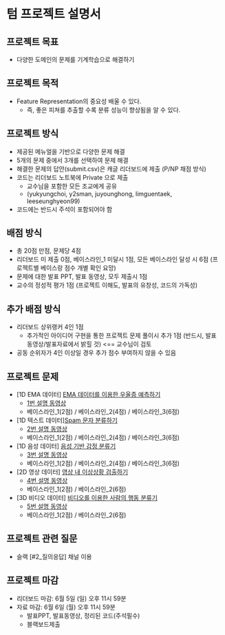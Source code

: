 
# 텀 프로젝트 설명서

## 프로젝트 목표
- 다양한 도메인의 문제를 기계학습으로 해결하기 
 
## 프로젝트 목적
- Feature Representation의 중요성 배울 수 있다.
  - 즉, 좋은 피쳐를 추출할 수록 분류 성능이 향상됨을 알 수 있다.

## 프로젝트 방식
- 제공된 메뉴얼을 기반으로 다양한 문제 해결
- 5개의 문제 중에서 3개를 선택하여 문제 해결
- 해결한 문제의 답안(submit.csv)은 캐글 리더보드에 제출 (P/NP 채점 방식)
- 코드는 리더보드 노트북에 Private 으로 제출
  - 교수님을 포함한 모든 조교에게 공유
  - (yukyungchoi, y2sman, juyounghong, limguentaek, leeseunghyeon99)
- 코드에는 반드시 주석이 포함되어야 함

## 배점 방식
- 총 20점 만점, 문제당 4점
- 리더보드 미 제출 0점, 베이스라인_1 미달시 1점, 모든 베이스라인 달성 시 6점 (프로젝트별 베이스랑 점수 개별 확인 요망)
- 문제에 대한 발표 PPT, 발표 동영상, 모두 제출시 1점
- 교수의 정성적 평가 1점 (프로젝트 이해도, 발표의 유창성, 코드의 가독성)

## 추가 배점 방식
- 리더보드 상위랭커 4인 1점
  - 추가적인 아이디어 구현을 통한 프로젝트 문제 풀이시 추가 1점 (반드시, 발표 동영상/발표자료에서 밝힐 것) <== 교수님이 검토 
- 공동 순위자가 4인 이상일 경우 추가 점수 부여하지 않을 수 있음

## 프로젝트 문제
- [1D EMA 데이터] [EMA 데이터를 이용한 우울증 예측하기](https://www.kaggle.com/t/55e0d4ef65a34a1fad43babc0ae041c1)
  - [1번 설명 동영상](https://youtu.be/24CxiyFoSY0) 
  - 베이스라인_1(2점) / 베이스라인_2(4점) / 베이스라인_3(6점)
- [1D 텍스트 데이터][Spam 문자 분류하기](https://www.kaggle.com/t/eb94cdb7a60b4395b1a6b6be0e04454b)
  - [2번 설명 동영상](https://youtu.be/sjj5cfWPkVw)
  - 베이스라인_1(2점) / 베이스라인_2(4점) / 베이스라인_3(6점)
- [1D 음성 데이터] [음성 기반 감정 분류기](https://www.kaggle.com/t/977f8474118a4536b18893b3c0cad230)
  - [3번 설명 동영상](https://youtu.be/xRoZwlJqTkc)
  - 베이스라인_1(2점) / 베이스라인_2(4점) / 베이스라인_3(6점)
- [2D 영상 데이터] [영상 내 이상상황 검출하기](https://www.kaggle.com/t/9fabd67703544ef596ae38f4e18e9f6b)
  - [4번 설명 동영상](https://youtu.be/r4rA7TWsMhk)
  - 베이스라인_1(2점) / 베이스라인_2(6점)
- [3D 비디오 데이터] [비디오를 이용한 사람의 행동 분류기](https://www.kaggle.com/t/015190c379334be891a7d8e716167c6f)
  - [5번 설명 동영상](https://youtu.be/Kjliisl9YTs)
  - 베이스라인_1(2점) / 베이스라인_2(6점)  
  
## 프로젝트 관련 질문
- 슬랙 [#2_질의응답] 채널 이용

## 프로젝트 마감
- 리더보드 마감: 6월 5일 (일) 오후 11시 59분 
- 자료 마감: 6월 6일 (월) 오후 11시 59분 
  - 발표PPT, 발표동영상, 정리된 코드(주석필수) 
  - 블랙보드제출

